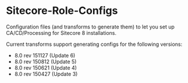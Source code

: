 # Sitecore-Role-Configs
Configuration files (and transforms to generate them) to let you set up CA/CD/Processing for Sitecore 8 installations.

Current transforms support generating configs for the following versions:

- 8.0 rev 151127 (Update 6)
- 8.0 rev 150812 (Update 5)
- 8.0 rev 150621 (Update 4)
- 8.0 rev 150427 (Update 3)
